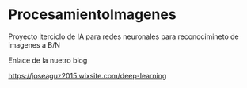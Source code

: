 # ProcesamientoImagenes
Proyecto iterciclo de IA para redes neuronales para reconocimineto de imagenes a B/N 

Enlace de la nuetro blog

https://joseaguz2015.wixsite.com/deep-learning
